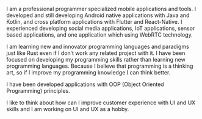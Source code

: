 I am a professional programmer specialized mobile applications and tools. I developed and still developing Android native applications with Java and Kotlin, and cross platform applications with Flutter and React-Native. I experienced developing social media applications, IoT applications, sensor based applications, and one application which using WebRTC technology.

I am learning new and innovator programming languages and paradigms just like Rust even if I don’t work any related project with it. I have been focused on developing my programming skills rather than learning new programming languages. Because I believe that programming is a thinking art, so if I improve my programming knowledge I can think better.

I have been developed applications with OOP (Object Oriented Programming) principles.

I like to think about how can I improve customer experience with UI and UX skills and I am working on UI and UX as a hobby.